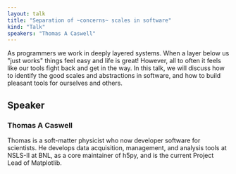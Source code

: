 ```yaml
---
layout: talk
title: "Separation of ~concerns~ scales in software"
kind: "Talk"
speakers: "Thomas A Caswell"
---
```


As programmers we work in deeply layered systems.  When a layer below us "just works" things feel easy and life is great! However, all to often it feels like our tools fight back and get in the way.  In this talk, we will discuss how to identify the good scales and abstractions in software, and how to build pleasant tools for ourselves and others.

## Speaker

### Thomas A Caswell

Thomas is a soft-matter physicist who now developer software for scientists. He develops data acquisition, management, and analysis tools at NSLS-II at BNL, as a core maintainer of h5py, and is the current Project Lead of Matplotlib.
